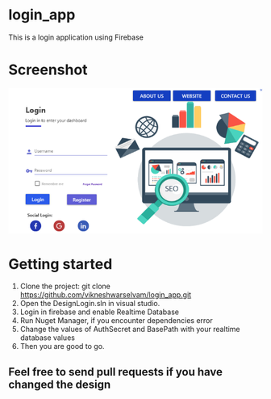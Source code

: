 # login_app
This is a login application using Firebase
# Screenshot
![Screenshot](/Screenshot.png)
# Getting started
1. Clone the project:
git clone https://github.com/vikneshwarselvam/login_app.git
2. Open the DesignLogin.sln in visual studio.
3. Login in firebase and enable Realtime Database
4. Run Nuget Manager, if you encounter dependencies error
5. Change the values of AuthSecret and BasePath with your realtime database values
6. Then you are good to go.

## Feel free to send pull requests if you have changed the design
